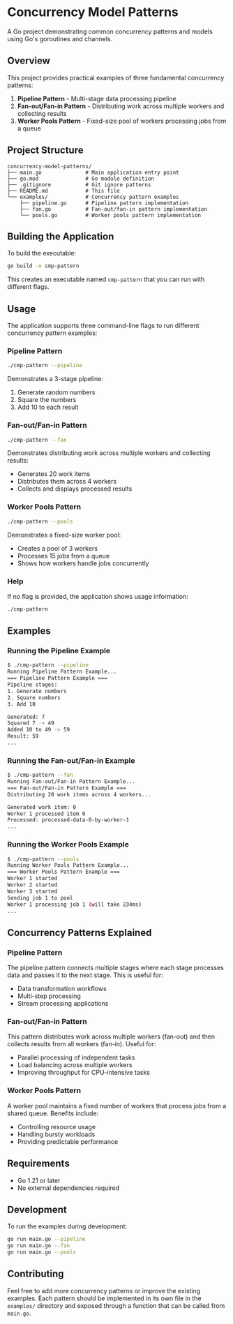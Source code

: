 # Concurrency Model Patterns

A Go project demonstrating common concurrency patterns and models using Go's goroutines and channels.

## Overview

This project provides practical examples of three fundamental concurrency patterns:

1. **Pipeline Pattern** - Multi-stage data processing pipeline
2. **Fan-out/Fan-in Pattern** - Distributing work across multiple workers and collecting results
3. **Worker Pools Pattern** - Fixed-size pool of workers processing jobs from a queue

## Project Structure

```
concurrency-model-patterns/
├── main.go              # Main application entry point
├── go.mod               # Go module definition
├── .gitignore           # Git ignore patterns
├── README.md            # This file
└── examples/            # Concurrency pattern examples
    ├── pipeline.go      # Pipeline pattern implementation
    ├── fan.go           # Fan-out/fan-in pattern implementation
    └── pools.go         # Worker pools pattern implementation
```

## Building the Application

To build the executable:

```bash
go build -o cmp-pattern
```

This creates an executable named `cmp-pattern` that you can run with different flags.

## Usage

The application supports three command-line flags to run different concurrency pattern examples:

### Pipeline Pattern
```bash
./cmp-pattern --pipeline
```
Demonstrates a 3-stage pipeline:
1. Generate random numbers
2. Square the numbers
3. Add 10 to each result

### Fan-out/Fan-in Pattern
```bash
./cmp-pattern --fan
```
Demonstrates distributing work across multiple workers and collecting results:
- Generates 20 work items
- Distributes them across 4 workers
- Collects and displays processed results

### Worker Pools Pattern
```bash
./cmp-pattern --pools
```
Demonstrates a fixed-size worker pool:
- Creates a pool of 3 workers
- Processes 15 jobs from a queue
- Shows how workers handle jobs concurrently

### Help
If no flag is provided, the application shows usage information:
```bash
./cmp-pattern
```

## Examples

### Running the Pipeline Example
```bash
$ ./cmp-pattern --pipeline
Running Pipeline Pattern Example...
=== Pipeline Pattern Example ===
Pipeline stages:
1. Generate numbers
2. Square numbers
3. Add 10

Generated: 7
Squared 7 -> 49
Added 10 to 49 -> 59
Result: 59
...
```

### Running the Fan-out/Fan-in Example
```bash
$ ./cmp-pattern --fan
Running Fan-out/Fan-in Pattern Example...
=== Fan-out/Fan-in Pattern Example ===
Distributing 20 work items across 4 workers...

Generated work item: 0
Worker 1 processed item 0
Processed: processed-data-0-by-worker-1
...
```

### Running the Worker Pools Example
```bash
$ ./cmp-pattern --pools
Running Worker Pools Pattern Example...
=== Worker Pools Pattern Example ===
Worker 1 started
Worker 2 started
Worker 3 started
Sending job 1 to pool
Worker 1 processing job 1 (will take 234ms)
...
```

## Concurrency Patterns Explained

### Pipeline Pattern
The pipeline pattern connects multiple stages where each stage processes data and passes it to the next stage. This is useful for:
- Data transformation workflows
- Multi-step processing
- Stream processing applications

### Fan-out/Fan-in Pattern
This pattern distributes work across multiple workers (fan-out) and then collects results from all workers (fan-in). Useful for:
- Parallel processing of independent tasks
- Load balancing across multiple workers
- Improving throughput for CPU-intensive tasks

### Worker Pools Pattern
A worker pool maintains a fixed number of workers that process jobs from a shared queue. Benefits include:
- Controlling resource usage
- Handling bursty workloads
- Providing predictable performance

## Requirements

- Go 1.21 or later
- No external dependencies required

## Development

To run the examples during development:

```bash
go run main.go --pipeline
go run main.go --fan
go run main.go --pools
```

## Contributing

Feel free to add more concurrency patterns or improve the existing examples. Each pattern should be implemented in its own file in the `examples/` directory and exposed through a function that can be called from `main.go`. 